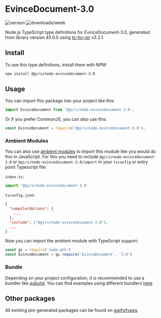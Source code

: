 
# EvinceDocument-3.0

![version](https://img.shields.io/npm/v/@girs/node-evincedocument-3.0)
![downloads/week](https://img.shields.io/npm/dw/@girs/node-evincedocument-3.0)


Node.js TypeScript type definitions for EvinceDocument-3.0, generated from library version 45.0.0 using [ts-for-gir](https://github.com/gjsify/ts-for-gir) v3.2.1.


## Install

To use this type definitions, install them with NPM:
```bash
npm install @girs/node-evincedocument-3.0
```

## Usage

You can import this package into your project like this:
```ts
import EvinceDocument from '@girs/node-evincedocument-3.0';
```

Or if you prefer CommonJS, you can also use this:
```ts
const EvinceDocument = require('@girs/node-evincedocument-3.0');
```

### Ambient Modules

You can also use [ambient modules](https://github.com/gjsify/ts-for-gir/tree/main/packages/cli#ambient-modules) to import this module like you would do this in JavaScript.
For this you need to include `@girs/node-evincedocument-3.0` or `@girs/node-evincedocument-3.0/import` in your `tsconfig` or entry point Typescript file:

`index.ts`:
```ts
import '@girs/node-evincedocument-3.0'
```

`tsconfig.json`:
```json
{
  "compilerOptions": {
    ...
  },
  "include": ["@girs/node-evincedocument-3.0"],
  ...
}
```

Now you can import the ambient module with TypeScript support: 

```ts
const gi = require('node-gtk')
const EvinceDocument = gi.require('EvinceDocument', '3.0')
```


### Bundle

Depending on your project configuration, it is recommended to use a bundler like [esbuild](https://esbuild.github.io/). You can find examples using different bundlers [here](https://github.com/gjsify/ts-for-gir/tree/main/examples).

## Other packages

All existing pre-generated packages can be found on [gjsify/types](https://github.com/gjsify/types).

